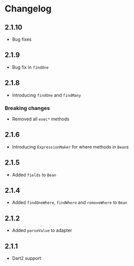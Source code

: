 # Changelog

## 2.1.10

+ Bug fixes

## 2.1.9

+ Bug fix in `findOne`

## 2.1.8

+ Introducing `findOne` and `findMany`

### Breaking changes

+ Removed all `exec*` methods

## 2.1.6

+ Introducing `ExpressionMaker` for where methods in `Bean`s

## 2.1.5

+ Added `fields` to `Bean`

## 2.1.4

+ Added `findOneWhere`, `findWhere` and `removeWhere` to `Bean`

## 2.1.2

+ Added `parseValue` to adapter

## 2.1.1

+ Dart2 support
